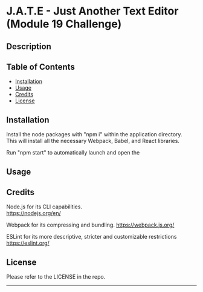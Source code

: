 # J.A.T.E - Just Another Text Editor (Module 19 Challenge)

## Description



## Table of Contents

- [Installation](#installation)
- [Usage](#usage)
- [Credits](#credits)
- [License](#license)

## Installation

Install the node packages with "npm i" within the application directory.  
This will install all the necessary Webpack, Babel, and React libraries.  

Run "npm start" to automatically launch and open the   

## Usage



## Credits

Node.js for its CLI capabilities.  
https://nodejs.org/en/

Webpack for its compressing and bundling.
https://webpack.js.org/

ESLint for its more descriptive, stricter and customizable restrictions
https://eslint.org/


## License

Please refer to the LICENSE in the repo.

---